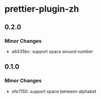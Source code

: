 # prettier-plugin-zh

## 0.2.0

### Minor Changes

- a6435bc: support space around number

## 0.1.0

### Minor Changes

- efe7150: support space between alphabet
